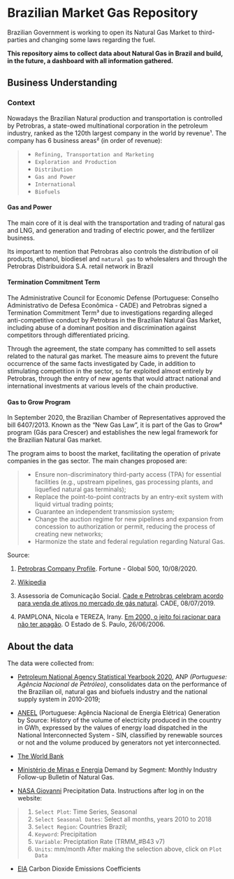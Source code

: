 # Brazilian Market Gas Repository

Brazilian Government is working to open its Natural Gas Market to third-parties and changing some laws regarding the fuel.

**This repository aims to collect data about Natural Gas in Brazil and build, in the future, a dashboard with all information gathered.**

## Business Understanding

### Context

Nowadays the Brazilian Natural production and transportation is controlled by Petrobras, a state-owed multinational corporation in the petroleum industry, ranked as the 120th largest company in the world by revenue¹. The company has 6 business areas² (in order of revenue):

> * `Refining, Transportation and Marketing`
> * `Exploration and Production`
> * `Distribution`
> * `Gas and Power`
> * `International`
> * `Biofuels`

#### Gas and Power

The main core of it is deal with the transportation and trading of natural gas and LNG, and generation and trading of electric power, and the fertilizer business.

Its important to mention that Petrobras also controls the distribution of oil products, ethanol, biodiesel and `natural gas` to wholesalers and through the Petrobras Distribuidora S.A. retail network in Brazil

#### Termination Commitment Term

The Administrative Council for Economic Defense (Portuguese: Conselho Administrativo de Defesa Econômica - CADE) and Petrobras signed a Termination Commitment Term³ due to investigations regarding alleged anti-competitive conduct by Petrobras in the Brazilian Natural Gas Market, including abuse of a dominant position and discrimination against competitors through differentiated pricing.

Through the agreement, the state company has committed to sell assets related to the natural gas market. The measure aims to prevent the future occurrence of the same facts investigated by Cade, in addition to stimulating competition in the sector, so far exploited almost entirely by Petrobras, through the entry of new agents that would attract national and international investments at various levels of the chain productive.

#### Gas to Grow Program

In September 2020, the Brazilian Chamber of Representatives approved the bill 6407/2013. Known as the “New Gas Law”, it is part of the Gas to Grow⁴ program (Gás para Crescer) and establishes the new legal framework for the Brazilian Natural Gas market.

The program aims to boost the market, facilitating the operation of private companies in the gas sector. The main changes proposed are:

> * Ensure non-discriminatory third-party access (TPA) for essential facilities (e.g., upstream pipelines, gas processing plants, and liquefied natural gas terminals);
> * Replace the point-to-point contracts by an entry-exit system with liquid virtual trading points;
> * Guarantee an independent transmission system;
> * Change the auction regime for new pipelines and expansion from concession to authorization or permit, reducing the process of creating new networks;
> * Harmonize the state and federal regulation regarding Natural Gas.

Source:

1. [Petrobras Company Profile](https://fortune.com/company/petrobras/global500/). Fortune - Global 500, 10/08/2020.

2. [Wikipedia](https://en.wikipedia.org/wiki/Petrobras)

3. Assessoria de Comunicação Social. [Cade e Petrobras celebram acordo para venda de ativos no mercado de gás natural](http://www.cade.gov.br/noticias/cade-e-petrobras-celebram-acordo-para-venda-de-ativos-no-mercado-de-gas-natural). CADE, 08/07/2019.

4. PAMPLONA, Nicola e TEREZA, Irany. [Em 2000, o jeito foi racionar para não ter apagão](https://web.archive.org/web/20110524011155/http://www.eletrosul.gov.br/gdi/gdi/cl_pesquisa.php?pg=cl_abre&cd=mlndef4~BPhd). O Estado de S. Paulo, 26/06/2006.

## About the data

The data were collected from:

* [Petroleum National Agency Statistical Yearbook 2020](http://www.anp.gov.br/publicacoes/anuario-estatistico/anuario-estatistico-2020), ANP *(Portuguese: Agência Nacional de Petróleo)*, consolidates data on the performance of the Brazilian oil, natural gas and biofuels industry and the national supply system in 2010-2019;

* [ANEEL](https://www.aneel.gov.br/dados/geracao) (Portuguese: Agência Nacional de Energia Elétrica) Generation by Source:
History of the volume of electricity produced in the country in GWh, expressed by the values of energy load dispatched in the National Interconnected System - SIN, classified by renewable sources or not and the volume produced by generators not yet interconnected.

* [The World Bank](https://data.worldbank.org/country/brazil)

* [Ministério de Minas e Energia](http://www.mme.gov.br/documents/36216/1119340/06+-+Boletim+Mensal+de+Acompanhamento+da+Ind%C3%BAstria+de+G%C3%A1s+Natural+Junho+2020/4ecd27ca-bd64-bfa7-3510-03799045f87f) Demand by Segment: Monthly Industry Follow-up Bulletin of Natural Gas.

* [NASA Giovanni](https://giovanni.gsfc.nasa.gov/giovanni/) Precipitation Data. Instructions after log in on the website:

> 1. `Select Plot`: Time Series, Seasonal
> 2. `Select Seasonal Dates`: Select all months, years 2010 to 2018
> 3. `Select Region`: Countries Brazil;
> 4. `Keyword`: Precipitation
> 5. `Variable`: Preciptation Rate (TRMM_#B43 v7)
> 6. `Units`: mm/month
> After making the selection above, click on `Plot Data`
* [EIA](https://www.eia.gov/environment/emissions/co2_vol_mass.php) Carbon Dioxide Emissions Coefficients